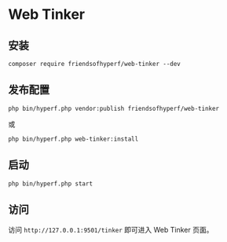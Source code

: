 # Web Tinker

## 安装

```shell
composer require friendsofhyperf/web-tinker --dev
```

## 发布配置

```shell
php bin/hyperf.php vendor:publish friendsofhyperf/web-tinker
```

或

```shell
php bin/hyperf.php web-tinker:install
```

## 启动

```shell
php bin/hyperf.php start
```

## 访问

访问 `http://127.0.0.1:9501/tinker` 即可进入 Web Tinker 页面。
